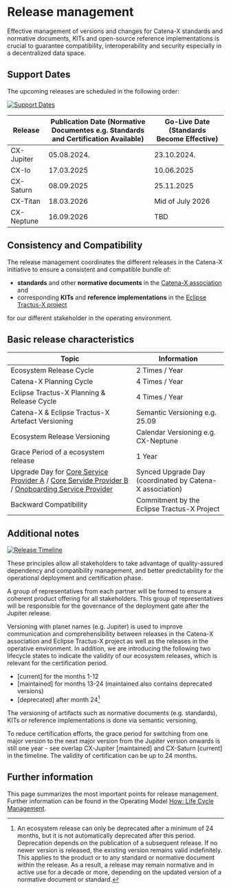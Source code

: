 # Release management

Effective management of versions and changes for Catena-X standards and normative documents, KITs and open-source reference implementations is crucial to guarantee compatibility, interoperability and security especially in a decentralized data space.

## Support Dates

The upcoming releases are scheduled in the following order:

[![Support Dates](@site/static/img/support-dates.jpg)](@site/static/img/support-dates.jpg)

| Release    | Publication Date (Normative Documentes e.g. Standards and Certification Available) | Go-Live Date (Standards Become Effective) |
|------------|----------------------------------------------------------|-------------------------------------------|
| CX-Jupiter | 05.08.2024.                                                | 23.10.2024.                               |
| CX-Io      | 17.03.2025                                               | 10.06.2025                                |
| CX-Saturn  | 08.09.2025                                               | 25.11.2025                                |
| CX-Titan   | 18.03.2026                                               | Mid of July 2026                          |
| CX-Neptune | 16.09.2026                                               | TBD                                       |

## Consistency and Compatibility

The release management coordinates the different releases in the Catena-X initiative to ensure a consistent and compatible bundle of:

- **standards** and other **normative documents** in the [Catena-X association](https://catena-x.net) and
- corresponding **KITs** and **reference implementations** in the [Eclipse Tractus-X project](https://eclipse-tractusx.github.io)

for our different stakeholder in the operating environment.

## Basic release characteristics

| Topic | Information|
| ----------------------------------- | --------------------------------------------------- |
| Ecosystem Release Cycle | 2 Times / Year|
| Catena-X Planning Cycle | 4 Times / Year|
| Eclipse Tractus-X Planning & Release Cycle | 4 Times / Year|
| Catena-X & Eclipse Tractus-X Artefact Versioning | Semantic Versioning e.g. 25.09 |
| Ecosystem Release Versioning | Calendar Versioning e.g. CX-Neptune|
| Grace Period of a ecosystem release | 1 Year|
| Upgrade Day for [Core Service Provider A](https://catenax-ev.github.io/docs/next/operating-model/who-roles-in-the-catena-x-ecosystem#core-service-provider-a) / [Core Servide Provider B](https://catenax-ev.github.io/docs/next/operating-model/who-roles-in-the-catena-x-ecosystem#core-service-provider-b) / [Onoboarding Service Provider](https://catenax-ev.github.io/docs/next/operating-model/who-roles-in-the-catena-x-ecosystem#onboarding-service-provider) | Synced Upgrade Day (coordinated by Catena-X association) |
| Backward Compatibility | Commitment by the Eclipse Tractus-X Project|

## Additional notes

[![Release Timeline](@site/static/img/release-schedule.png)](@site/static/img/release-schedule.png)

These principles allow all stakeholders to take advantage of quality-assured dependency and compatibility management, and better predictability for the operational deployment and certification phase.

A group of representatives from each partner will be formed to ensure a coherent product offering for all stakeholders. This group of representatives will be responsible for the governance of the deployment gate after the Jupiter release.

Versioning with planet names (e.g. Jupiter) is used to improve communication and comprehensibility between releases in the Catena-X association and Eclipse Tractus-X project as well as the releases in the operative environment. In addition, we are introducing the following two lifecycle states to indicate the validity of our ecosystem releases, which is relevant for the certification period.

- [current] for the months 1-12
- [maintained] for months 13-24 (maintained also contains deprecated versions)
- [deprecated] after month 24[^1]

[^1]: An ecosystem release can only be deprecated after a minimum of 24 months, but it is not automatically deprecated after this period. Deprecation depends on the publication of a subsequent release. If no newer version is released, the existing version remains valid indefinitely. This applies to the product or to any standard or normative document within the release. As a result, a release may remain normative and in active use for a decade or more, depending on the updated version of a normative document or standard.

The versioning of artifacts such as normative documents (e.g. standards), KITs or reference implementations is done via semantic versioning.

To reduce certification efforts, the grace period for switching from one major version to the next major version from the Jupiter version onwards is still one year - see overlap CX-Jupiter [maintained] and CX-Saturn [current] in the timeline. The validity of certification can be up to 24 months.

## Further information

This page summarizes the most important points for release management. Further information can be found in the Operating Model [How: Life Cycle Management](/docs/operating-model/how-life-cycle-management).

